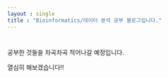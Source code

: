 ```yaml
---
layout : single
title : "Bioinformatics/데이터 분석 공부 블로그입니다."
---
```

# 

공부한 것들을 차곡차곡 적어나갈 예정입니다.

열심히 해보겠습니다!!
